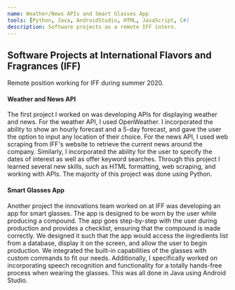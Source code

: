 ```yaml
---
name: Weather/News APIs and Smart Glasses App
tools: [Python, Java, AndroidStudio, HTML, JavaScript, C#]
description: Software projects as a remote IFF intern.
---
```


## Software Projects at International Flavors and Fragrances (IFF)
Remote position working for IFF during summer 2020. 
<br>

#### Weather and News API
The first project I worked on was developing APIs for displaying weather and news. For the weather API, I used OpenWeather. I incorporated the ability to show an hourly forecast and a 5-day forecast, and gave the user the option to input any location of their choice. For the news API, I used web scraping from IFF's website to retrieve the current news around the company. Similarly, I incorporated the ability for the user to specify the dates of interest as well as offer keyword searches.
Through this project I learned several new skills, such as HTML formatting, web scraping, and working with APIs. The majority of this project was done using Python.
<br>

#### Smart Glasses App
Another project the innovations team worked on at IFF was developing an app for smart glasses. The app is designed to be worn by the user while producing a compound. The app goes step-by-step with the user during production and provides a checklist, ensuring that the compound is made correctly. We designed it such that the app would access the ingredients list from a database, display it on the screen, and allow the user to begin production. We integrated the built-in capabilities of the glasses with custom commands to fit our needs. Additionally, I specifically worked on incorporating speech recognition and functionality for a totally hands-free process when wearing the glasses. This was all done in Java using Android Studio.
<br>